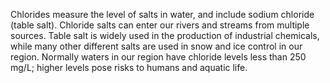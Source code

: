 Chlorides measure the level of salts in water, and include sodium chloride (table salt). Chloride salts can enter our rivers and streams from multiple sources. Table salt is widely used in the production of industrial chemicals, while many other different salts are used in snow and ice control in our region. Normally waters in our region have chloride levels less than 250 mg/L; higher levels pose risks to humans and aquatic life.